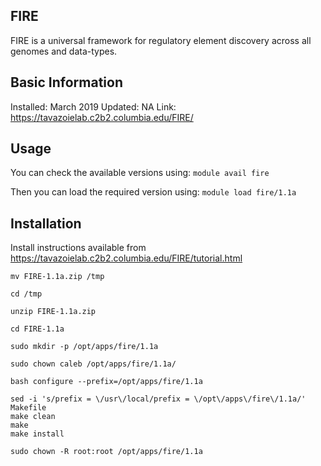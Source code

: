 ## FIRE

FIRE is a universal framework for regulatory element discovery across all genomes and data-types.

## Basic Information

Installed: March 2019
Updated: NA
Link: https://tavazoielab.c2b2.columbia.edu/FIRE/

## Usage

You can check the available versions using:
`module avail fire`

Then you can load the required version using:
`module load fire/1.1a`

## Installation

Install instructions available from https://tavazoielab.c2b2.columbia.edu/FIRE/tutorial.html

```
mv FIRE-1.1a.zip /tmp

cd /tmp

unzip FIRE-1.1a.zip

cd FIRE-1.1a

sudo mkdir -p /opt/apps/fire/1.1a

sudo chown caleb /opt/apps/fire/1.1a/

bash configure --prefix=/opt/apps/fire/1.1a

sed -i 's/prefix = \/usr\/local/prefix = \/opt\/apps\/fire\/1.1a/' Makefile
make clean
make
make install

sudo chown -R root:root /opt/apps/fire/1.1a
```
